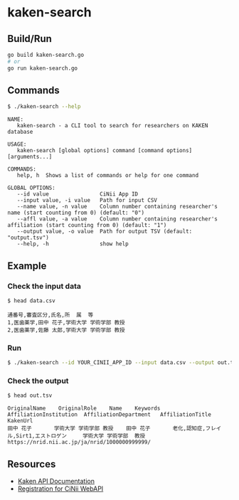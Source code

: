 # kaken-search

## Build/Run
```sh
go build kaken-search.go
# or
go run kaken-search.go
```


## Commands
```sh
$ ./kaken-search --help
```
```
NAME:
   kaken-search - a CLI tool to search for researchers on KAKEN database

USAGE:
   kaken-search [global options] command [command options] [arguments...]

COMMANDS:
   help, h  Shows a list of commands or help for one command

GLOBAL OPTIONS:
   --id value                CiNii App ID
   --input value, -i value   Path for input CSV
   --name value, -n value    Column number containing researcher's name (start counting from 0) (default: "0")
   --affl value, -a value    Column number containing researcher's affiliation (start counting from 0) (default: "1")
   --output value, -o value  Path for output TSV (default: "output.tsv")
   --help, -h                show help
```

## Example
### Check the input data
```sh
$ head data.csv
```
```
通番号,審査区分,氏名,所  属  等
1,医歯薬学,田中 花子,学術大学 学術学部 教授
2,医歯薬学,佐藤 太郎,学術大学 学術学部 教授
```

### Run
```sh
$ ./kaken-search --id YOUR_CINII_APP_ID --input data.csv --output out.tsv --name 2 --affl 3
```

### Check the output
```sh
$ head out.tsv
```
```
OriginalName    OriginalRole    Name    Keywords        AffiliationInstitution  AffiliationDepartment   AffiliationTitle        KakenUrl
田中 花子       学術大学 学術学部 教授    田中 花子       老化,認知症,フレイル,Sirt1,エストロゲン     学術大学 学術学部  教授    https://nrid.nii.ac.jp/ja/nrid/1000000999999/
```

## Resources
- [Kaken API Documentation](https://bitbucket.org/niijp/kaken_definition/src/master/)
- [Registration for CiNii WebAPI](https://support.nii.ac.jp/ja/cinii/api/developer)